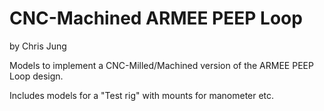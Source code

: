 # CNC-Machined ARMEE PEEP Loop

by Chris Jung

Models to implement a CNC-Milled/Machined version of the ARMEE PEEP Loop design.

Includes models for a "Test rig" with mounts for manometer etc.